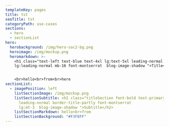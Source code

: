 ```yaml
---
templateKey: pages
title: tst
seoTitle: tst
categoryPath: use-cases
sections:
  - hero
  - sectionList
hero:
  herobackground: /img/hero-soc2-bg.png
  heroimage: /img/mockup.png
  heromarkdown: >-
    <h1 class="text-left text-blue text-4xl lg:text-5xl leading-normal
    lg:leading-normal mb-16 font-montserrat  blog-image-shadow ">Title</h1>


    <﻿br>hello<br>from<br>here
sectionList:
  - imagePosition: left
    listSectionImage: /img/mockup.png
    listSectionSubtitle: <h2 class="titleSection font-bold text-primary
      leading-normal border-title-partly font-montserrat
      lg:mt-3  blog-image-shadow ">Subtitle</h2>
    listSectionMarkdown: h﻿ello<br>from
    listSectionBackground: "#F3F8FF"
---
```

